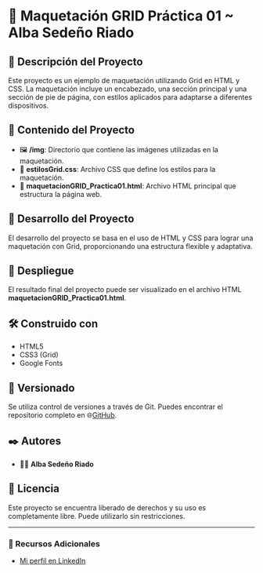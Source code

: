 # 📐 Maquetación GRID Práctica 01 ~ Alba Sedeño Riado

## 📝 Descripción del Proyecto

Este proyecto es un ejemplo de maquetación utilizando Grid en HTML y CSS. La maquetación incluye un encabezado, una sección principal y una sección de pie de página, con estilos aplicados para adaptarse a diferentes dispositivos.

## 📁 Contenido del Proyecto

- 🖼️ **/img**: Directorio que contiene las imágenes utilizadas en la maquetación.
- 🎨 **estilosGrid.css**: Archivo CSS que define los estilos para la maquetación.
- 📄 **maquetacionGRID_Practica01.html**: Archivo HTML principal que estructura la página web.

## 🚀 Desarrollo del Proyecto

El desarrollo del proyecto se basa en el uso de HTML y CSS para lograr una maquetación con Grid, proporcionando una estructura flexible y adaptativa.

## 🔗 Despliegue

El resultado final del proyecto puede ser visualizado en el archivo HTML __maquetacionGRID_Practica01.html__.

## 🛠️ Construido con

- HTML5
- CSS3 (Grid)
- Google Fonts

## 📅 Versionado

Se utiliza control de versiones a través de Git. Puedes encontrar el repositorio completo en 🌐[GitHub](https://github.com/Albaseri).

## ✒️ Autores

- 👩‍💻 **Alba Sedeño Riado**

## 📄 Licencia

Este proyecto se encuentra liberado de derechos y su uso es completamente libre. Puede utilizarlo sin restricciones.

---

### 🔗 Recursos Adicionales

- [Mi perfil en LinkedIn](https://www.linkedin.com/in/alba-sede%C3%B1o-168895114/)
